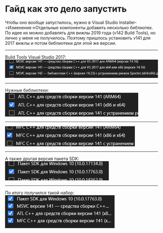 # Гайд как это дело запустить
Чтобы оно вообще запустилось, нужно в Visual Studio Installer->Изменение->Отдельные компоненты добавить несколько библиотек. По идее их можно добавлять для вижлы 2019 года (v142 Build Tools), но лично у меня не получилось. Поэтому пришлось установить v141 для 2017 вижлы и потом библиотеки для этой же версии.  
***
Build Tools Visual Studio 2017:  
![Build Tools](images_readme/image_2023-02-07_16-37-10.png)  
***
Нужные библиотеки:  
![Libs](images_readme/image_2023-02-07_16-37-29.png)  
***
![Libs](images_readme/image_2023-02-07_16-37-39.png)  
***
А также другая версия пакетa SDK:  
![Libs](images_readme/image_2023-02-07_17-30-11.png)  
*** 
По итогу получился такой набор:  
![Libs](images_readme/image_2023-02-07_16-39-10.png)  